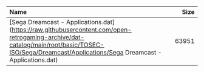 |Name|Size|
|:---|---:|
|[Sega Dreamcast - Applications.dat](https://raw.githubusercontent.com/open-retrogaming-archive/dat-catalog/main/root/basic/TOSEC-ISO/Sega/Dreamcast/Applications/Sega Dreamcast - Applications.dat)|63951|
